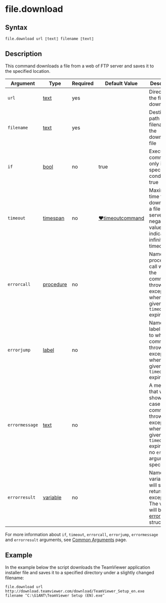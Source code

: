 # file.download

## Syntax

```G1ANT
file.download url ⟦text⟧ filename ⟦text⟧
```

## Description

This command downloads a file from a web of FTP server and saves it to the specified location.

| Argument | Type | Required | Default Value | Description |
| -------- | ---- | -------- | ------------- | ----------- |
|`url`| [text](](https://manual.g1ant.com/link/G1ANT.Language/G1ANT.Language/Structures/TextStructure.md)) | yes | | Direct link to the file to be downloaded |
|`filename`| [text](](https://manual.g1ant.com/link/G1ANT.Language/G1ANT.Language/Structures/TextStructure.md)) | yes |  | Destination path and filename for the downloaded file |
| `if`           | [bool](](https://manual.g1ant.com/link/G1ANT.Language/G1ANT.Language/Structures/BooleanStructure.md)) | no       | true                                                        | Executes the command only if a specified condition is true   |
| `timeout`      | [timespan](](https://manual.g1ant.com/link/G1ANT.Language/G1ANT.Language/Structures/TimeSpanStructure.md)) | no       | [♥timeoutcommand](https://github.com/G1ANT-Robot/G1ANT.Manual/blob/develop/appendices/common-arguments.md) | Maximal time for downloading a file from a server; a negative value indicates infinite timeout |
| `errorcall`    | [procedure](](https://manual.g1ant.com/link/G1ANT.Language/G1ANT.Language/Structures/ProcedureStructure.md)) | no       |                                                             | Name of a procedure to call when the command throws an exception or when a given `timeout` expires |
| `errorjump`    | [label](](https://manual.g1ant.com/link/G1ANT.Language/G1ANT.Language/Structures/LabelStructure.md)) | no       |                                                             | Name of the label to jump to when the command throws an exception or when a given `timeout` expires |
| `errormessage` | [text](](https://manual.g1ant.com/link/G1ANT.Language/G1ANT.Language/Structures/TextStructure.md)) | no       |                                                             | A message that will be shown in case the command throws an exception or when a given `timeout` expires, and no `errorjump` argument is specified |
| `errorresult`  | [variable](](https://manual.g1ant.com/link/G1ANT.Language/G1ANT.Language/Structures/VariableStructure.md)) | no       |                                                             | Name of a variable that will store the returned exception. The variable will be of [error](](https://manual.g1ant.com/link/G1ANT.Language/G1ANT.Language/Structures/ErrorStructure.md)) structure  |

For more information about `if`, `timeout`, `errorcall`, `errorjump`, `errormessage` and `errorresult` arguments, see [Common Arguments](https://github.com/G1ANT-Robot/G1ANT.Manual/blob/develop/appendices/common-arguments.md) page.

## Example

In the example below the script downloads the TeamViewer application installer file and saves it to a specified directory under a slightly changed filename:

```G1ANT
file.download url http://download.teamviewer.com/download/TeamViewer_Setup_en.exe filename ‴C:\G1ANT\TeamViewer Setup (EN).exe‴
```


